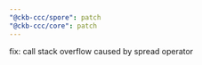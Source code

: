 ```yaml
---
"@ckb-ccc/spore": patch
"@ckb-ccc/core": patch
---
```


fix: call stack overflow caused by spread operator
